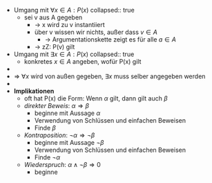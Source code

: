 - Umgang mit $\forall x\in A:P\left(x\right)$
  collapsed:: true
	- sei v aus A gegeben
		- -> x wird zu v instantiiert
		- über v wissen wir nichts, außer dass $v\in A$
			- -> Argumentationskette zeigt es für alle $a\in A$
		- -> zZ: P(v) gilt
- Umgang mit $\exists x\in A:P\left(x\right)$
  collapsed:: true
	- konkretes $x\in A$ angeben, wofür P(x) gilt
-
- => $\forall x$ wird von außen gegeben, $\exists x$ muss selber angegeben werden
-
- **Implikationen**
	- oft hat P(x) die Form: Wenn $\alpha$ gilt, dann gilt auch $\beta$
	- *direkter Beweis*: $\alpha\Rightarrow\beta$
		- beginne mit Aussage $\alpha$
		- Verwendung von Schlüssen und einfachen Beweisen
		- Finde $\beta$
	- *Kontraposition*: $\neg\alpha\Rightarrow\neg\beta$
		- beginne mit Aussage $\neg\beta$
		- Verwendung von Schlüssen und einfachen Beweisen
		- Finde $\neg\alpha$
	- *Wiederspruch*: $\alpha\land\neg\beta\Rightarrow0$
		- beginne